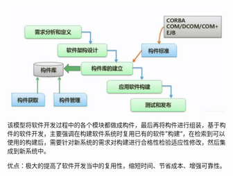 ![img](img/watermark,type_ZmFuZ3poZW5naGVpdGk,shadow_10,text_aHR0cHM6Ly9ibG9nLmNzZG4ubmV0L2ltcmVhbF8=,size_16,color_FFFFFF,t_70-20220919141822500.jpeg)

该模型将软件开发过程中的各个模块都做成构件，最后再将构件进行组装，基于构件的软件开发，主要强调在构建软件系统时复用已有的软件”构建“，在检索到可以使用的构建后，需要针对新系统的需求对构建进行合格性检验适应性修改，然后集成到新系统中。

优点：极大的提高了软件开发当中的复用性，缩短时间、节省成本、增强可靠性。